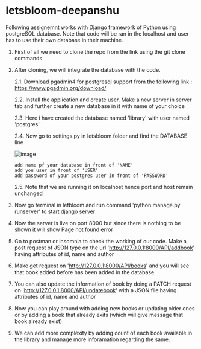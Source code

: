 # letsbloom-deepanshu
Following assignemnt works with Django framework of Python using postgreSQL database. Note that code will be ran in the localhost and user has to use their own database in their machine.

1. First of all we need to clone the repo from the link using the git clone commands

2. After cloning, we will integrate the database with the code.

   2.1. Download pgadmin4 for postgresql support from the following link : https://www.pgadmin.org/download/

   2.2. Install the application and create user. Make a new server in server tab and further create a new database in it with name of your choice

   2.3. Here i have created the database named 'library' with user named 'postgres'

   2.4. Now go to settings.py in letsbloom folder and find the DATABASE line

     ![image](https://github.com/Deepu-b/letsbloom-deepanshu/assets/139762254/38fb42ef-2439-4ea4-b237-ca687a608d24)

       add name pf your database in front of 'NAME'
       add you user in front of 'USER'
       add password of your postgres user in front of 'PASSWORD'

   2.5. Note that we are running it on localhost hence port and host remain unchanged

3. Now go terminal in letbloom and run command 'python manage.py runserver' to start django server

4. Now the server is live on port 8000 but since there is nothing to be shown it will show Page not found error

5. Go to postman or insomnia to check the working of our code. Make a post request of JSON type on the url 'http://127.0.0.1:8000/API/addbook' having attributes of id, name and author

6. Make get request on 'http://127.0.0.1:8000/API/books' and you will see that book added before has been added in the database

7. You can also update the information of book by doing a PATCH request on 'http://127.0.0.1:8000/API/updatebook' with a JSON file having attributes of id, name and author

8. Now you can play around with adding new books or updating older ones or by adding a book that already exits (which will give message that book already exist)

9. We can add more complexity by adding count of each book available in the library and manage more inforamation regarding the same.  



   
